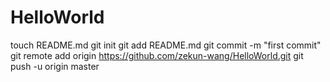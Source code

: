 HelloWorld
==========
touch README.md
git init
git add README.md
git commit -m "first commit"
git remote add origin https://github.com/zekun-wang/HelloWorld.git
git push -u origin master
